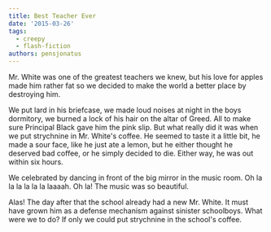 ```yaml
---
title: Best Teacher Ever
date: '2015-03-26'
tags:
  - creepy
  - flash-fiction
authors: pensjonatus
---
```


Mr. White was one of the greatest teachers we knew, but his love for apples made
him rather fat so we decided to make the world a better place by destroying him.

<!-- truncate -->

We put lard in his briefcase, we made loud noises at night in the boys
dormitory, we burned a lock of his hair on the altar of Greed. All to make sure
Principal Black gave him the pink slip. But what really did it was when we put
strychnine in Mr. White's coffee. He seemed to taste it a little bit, he made a
sour face, like he just ate a lemon, but he either thought he deserved bad
coffee, or he simply decided to die. Either way, he was out within six hours.

We celebrated by dancing in front of the big mirror in the music room. Oh la la
la la la la laaaah. Oh la! The music was so beautiful.

Alas! The day after that the school already had a new Mr. White. It must have
grown him as a defense mechanism against sinister schoolboys. What were we to
do? If only we could put strychnine in the school's coffee.
